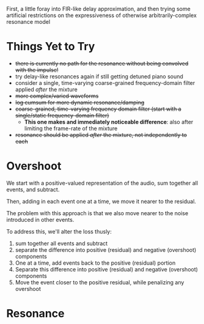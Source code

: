 First, a little foray into FIR-like delay approximation, and then trying
some artificial restrictions on the expressiveness of otherwise 
arbitrarily-complex resonance model

# Things Yet to Try
- ~~there is currently no path for the resonance without being convolved with the impulse!~~
- try delay-like resonances again if still getting detuned piano sound
- consider a single, time-varying coarse-grained frequency-domain filter applied _after_ the mixture
- ~~more complex/varied waveforms~~
- ~~log cumsum for more dynamic resonance/damping~~
- ~~coarse-grained, time-varying frequency domain filter (start with a single/static frequency-domain filter)~~
   - **This one makes and immediately noticeable difference**: also after limiting the frame-rate of the mixture
- ~~resonance should be applied _after_ the mixture, not independently to each~~


# Overshoot
We start with a positive-valued representation of the audio, sum together
all events, and subtract.

Then, adding in each event one at a time, we move it nearer to the residual.

The problem with this approach is that we also move nearer to the noise 
introduced in other events.

To address this, we'll alter the loss thusly:

1. sum together all events and subtract
1. separate the difference into positive (residual) and negative (overshoot) 
   components
1. One at a time, add events back to the positive (residual) portion
1. Separate this difference into positive (residual) and negative (overshoot) components
1. Move the event closer to the positive residual, while penalizing any overshoot
   

# Resonance